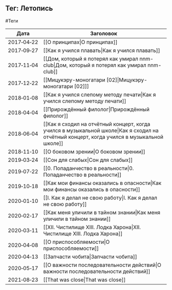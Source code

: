 ## Тег: Летопись
#Теги

| Дата | Заголовок |
| --- | --- |
| 2017&#8209;04&#8209;22 | [[О принципах\|О принципах]] |
| 2017&#8209;09&#8209;27 | [[Как я учился плавать\|Как я учился плавать]] |
| 2017&#8209;11&#8209;04 | [[Дом, который я потерял как умирал nnm-club\|Дом, который я потерял как умирал nnm-club]] |
| 2017&#8209;12&#8209;22 | [[Мицукэру-моногатари [02]\|Мицукэру-моногатари [02]]] |
| 2018&#8209;01&#8209;08 | [[Как я учился слепому методу печати\|Как я учился слепому методу печати]] |
| 2018&#8209;04&#8209;04 | [[Прирождённый филолог\|Прирождённый филолог]] |
| 2018&#8209;06&#8209;04 | [[Как я сходил на отчётный концерт, когда учился в музыкальной школе\|Как я сходил на отчётный концерт, когда учился в музыкальной школе]] |
| 2018&#8209;11&#8209;10 | [[О боковом зрении\|О боковом зрении]] |
| 2019&#8209;03&#8209;24 | [[Сон для слабых\|Сон для слабых]] |
| 2019&#8209;07&#8209;22 | [[0. Попаданчество в реальности\|0. Попаданчество в реальности]] |
| 2019&#8209;10&#8209;18 | [[Как мои финансы оказались в опасности\|Как мои финансы оказались в опасности]] |
| 2020&#8209;01&#8209;10 | [[I. Как я делал не свою работу\|I. Как я делал не свою работу]] |
| 2020&#8209;02&#8209;17 | [[Как меня уличили в тайном знании\|Как меня уличили в тайном знании]] |
| 2020&#8209;03&#8209;11 | [[XII. Чистилище  XIII. Лодка Харона\|XII. Чистилище  XIII. Лодка Харона]] |
| 2020&#8209;04&#8209;08 | [[О приспособляемости\|О приспособляемости]] |
| 2020&#8209;04&#8209;13 | [[Запчасти чобита\|Запчасти чобита]] |
| 2020&#8209;05&#8209;17 | [[О важности последовательности действий\|О важности последовательности действий]] |
| 2021&#8209;08&#8209;23 | [[That was close\|That was close]] |
